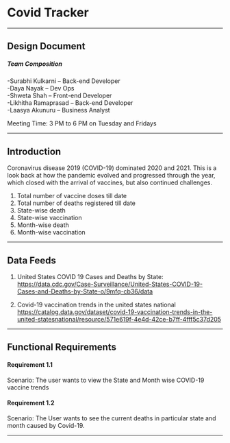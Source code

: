 # Covid Tracker
---
 ## Design Document  
 
 ##### Team Composition  
 
-Surabhi Kulkarni – Back-end Developer\
-Daya Nayak – Dev Ops\
-Shweta Shah – Front-end Developer \
-Likhitha Ramaprasad – Back-end Developer\
-Laasya Akunuru – Business Analyst 
 
 Meeting Time: 3 PM to 6 PM on Tuesday and Fridays 
 
 ---
 
 ## Introduction  
 
Coronavirus disease 2019 (COVID-19) dominated 2020 and 2021. This is a look back at how the pandemic evolved and progressed through the year, which closed with the arrival of vaccines, but also continued challenges.

1. Total number of vaccine doses till date 
2. Total number of deaths registered till date
2. State-wise death
3. State-wise vaccination
4. Month-wise death
5. Month-wise vaccination

---  

## Data Feeds  

1. United States COVID 19 Cases and Deaths by State: https://data.cdc.gov/Case-Surveillance/United-States-COVID-19-Cases-and-Deaths-by-State-o/9mfq-cb36/data

2. Covid-19 vaccination trends in the united states national https://catalog.data.gov/dataset/covid-19-vaccination-trends-in-the-united-statesnational/resource/571e619f-4e4d-42ce-b7ff-4fff5c37d205
---  

## Functional Requirements  

#### Requirement 1.1  

Scenario:  The user wants to view the State and Month wise COVID-19 vaccine trends

#### Requirement 1.2  

Scenario:  The User wants to see the current deaths in particular state and month caused by Covid-19.

---



